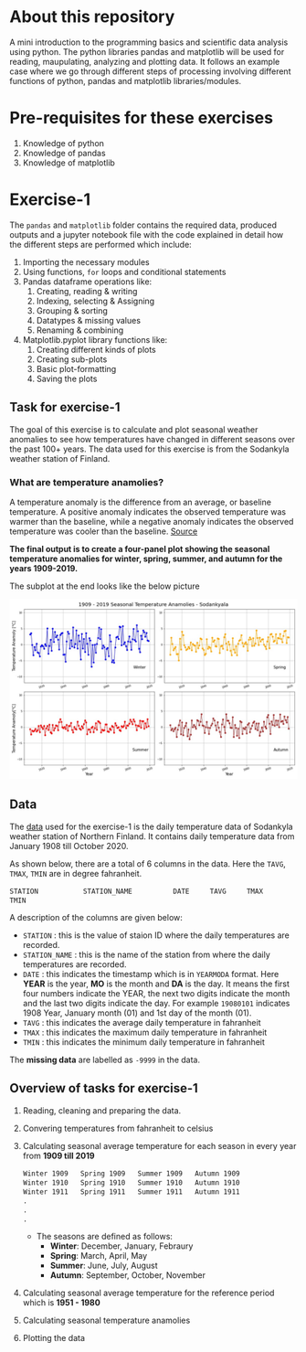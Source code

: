 # About this repository
A mini introduction to the programming basics and scientific data analysis using python. The python libraries pandas and matplotlib will be used for reading, maupulating, analyzing and plotting data. It follows an example case where we go through different steps of processing involving different functions of python, pandas and matplotlib libraries/modules.

# Pre-requisites for these exercises

1. Knowledge of python
2. Knowledge of pandas
3. Knowledge of matplotlib

# Exercise-1
The `pandas` and `matplotlib` folder contains the required data, produced outputs and a jupyter notebook file with the code explained in detail how the different steps are performed which include:

1. Importing the necessary modules
2. Using functions, `for` loops and conditional statements
3. Pandas dataframe operations like:
    1. Creating, reading & writing 
    2. Indexing, selecting & Assigning
    3. Grouping & sorting
    4. Datatypes & missing values
    5. Renaming & combining
4. Matplotlib.pyplot library functions like:
    1. Creating different kinds of plots
    2. Creating sub-plots
    3. Basic plot-formatting
    4. Saving the plots 

## Task for exercise-1
The goal of this exercise is to calculate and plot seasonal weather anomalies to see how temperatures have changed in different seasons over the past 100+ years. The data used for this exercise is from the Sodankyla weather station of Finland.

### What are temperature anamolies?
A temperature anomaly is the difference from an average, or baseline temperature. A positive anomaly indicates the observed temperature was warmer than the baseline, while a negative anomaly indicates the observed temperature was cooler than the baseline. [Source](https://www.ncdc.noaa.gov/monitoring-references/dyk/anomalies-vs-temperatureS) 

**The final output is to create a four-panel plot showing the seasonal temperature anomalies for winter, spring, summer, and autumn for the years 1909-2019.** 

The subplot at the end looks like the below picture

![Seasonal anomaly plot](exercise-1/images/final_plot.jpeg)

## Data
The [data](exercise-1/data/2315676.txt) used for the exercise-1 is the daily temperature data of Sodankyla weather station of Northern Finland. It contains daily temperature data from January 1908 till October 2020.

As shown below, there are a total of 6 columns in the data. Here the `TAVG`, `TMAX`, `TMIN` are in degree fahranheit. 

```
STATION           STATION_NAME          DATE     TAVG     TMAX     TMIN      
```

A description of the columns are given below:

- `STATION` : this is the value of staion ID where the daily temperatures are recorded.
- `STATION_NAME` : this is the name of the station from where the daily temperatures are recorded.
- `DATE` : this indicates the timestamp which is in `YEARMODA` format. Here **YEAR** is the year, **MO** is the month and **DA** is the day. It means the first four numbers indicate the YEAR, the next two digits indicate the month and the last two digits indicate the day. For example `19080101` indicates 1908 Year, January month (01) and 1st day of the month (01).
- `TAVG` : this indicates the average daily temperature in fahranheit
- `TMAX` : this indicates the maximum daily temperature in fahranheit
- `TMIN` : this indicates the minimum daily temperature in fahranheit

The **missing data** are labelled as `-9999` in the data. 

## Overview of tasks for exercise-1

1. Reading, cleaning and preparing the data.

2. Convering temperatures from fahranheit to celsius

3. Calculating seasonal average temperature for each season in every year from **1909 till 2019**

    ```
    Winter 1909   Spring 1909   Summer 1909   Autumn 1909
    Winter 1910   Spring 1910   Summer 1910   Autumn 1910
    Winter 1911   Spring 1911   Summer 1911   Autumn 1911
    .
    .
    .
    ```
    - The seasons are defined as follows:
        - **Winter**: December, January, Febraury
        - **Spring**: March, April, May
        - **Summer**: June, July, August
        - **Autumn**: September, October, November
        
4. Calculating seasonal average temperature for the reference period which is **1951 - 1980**

5. Calculating seasonal temperature anamolies

6. Plotting the data